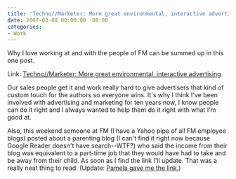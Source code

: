 ```yaml
---
title: 'Techno//Marketer: More great environmental, interactive advertising'
date: 2007-03-08 00:00:00 -08:00
categories:
- Work
---
```


<p>
Why I love working at and with the people of FM can be summed up in this one post.
</p>
<p>
Link: <a href="http://technomarketer.typepad.com/technomarketer/2007/03/more_great_envi.html" title="Techno//Marketer: More great environmental, interactive advertising">Techno//Marketer: More great environmental, interactive advertising</a>.
</p>
<p>
Our sales people get it and work really hard to give advertisers that kind of custom touch for the authors so everyone wins. It's why I think I've been involved with advertising and marketing for ten years now, I know people can do it right and I always wanted to help them do it right with what I'm good at.
</p>
<p>
Also, this weekend someone at FM (I have a Yahoo pipe of all FM employee blogs) posted about a parenting blog (I can't find it right now because Google Reader doesn't have search--WTF?) who said the income from their blog was equivalent to a part-time job that they would have had to take and be away from their child. As soon as I find the link I'll update. That was a really neat thing to read. (Update: <a href="http://www.mlive.com/mbusinessreview/oak/index.ssf?/mbusinessreview/oak/stories/20070301_momblog.html">Pamela gave me the link.</a>)</p>

